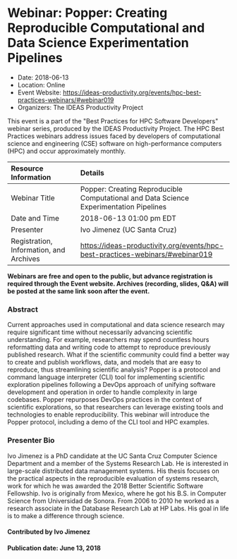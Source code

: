 













			   

<!-- Note: this label does NOT include the trailing colon -->





# Webinar: Popper: Creating Reproducible Computational and Data Science Experimentation Pipelines

- Date: 2018-06-13
- Location: Online
- Event Website: https://ideas-productivity.org/events/hpc-best-practices-webinars/#webinar019
- Organizers: The IDEAS Productivity Project
			   
This event is a part of the "Best Practices for HPC Software
Developers" webinar series, produced by the IDEAS Productivity
Project. The HPC Best Practices webinars address issues faced by
developers of computational science and engineering (CSE) software on
high-performance computers (HPC) and occur approximately monthly.

Resource Information | Details
:--- | :---			   
Webinar Title | Popper: Creating Reproducible Computational and Data Science Experimentation Pipelines
Date and Time | 2018-06-13 01:00 pm EDT
Presenter | Ivo Jimenez (UC Santa Cruz)
Registration, Information, and Archives | 	<https://ideas-productivity.org/events/hpc-best-practices-webinars/#webinar019>	   

**Webinars are free and open to the public, but advance registration is required through the Event website. Archives (recording, slides, Q&A) will be posted at the same link soon after the event.**

### Abstract
<p>Current approaches used in computational and data science research may
require significant time without necessarily advancing scientific
understanding. For example, researchers may spend countless hours
reformatting data and writing code to attempt to reproduce previously
published research. What if the scientific community could find a
better way to create and publish workflows, data, and models that are
easy to reproduce, thus streamlining scientific analysis? Popper is a
protocol and command language interpreter (CLI) tool for implementing
scientific exploration pipelines following a DevOps approach of
unifying software development and operation in order to handle
complexity in large codebases. Popper repurposes DevOps practices in
the context of scientific explorations, so that researchers can
leverage existing tools and technologies to enable
reproducibility. This webinar will introduce the Popper protocol,
including a demo of the CLI tool and HPC examples.</p>



### Presenter Bio
<p>Ivo Jimenez is a PhD candidate at the UC
Santa Cruz Computer Science Department and a member of the Systems
Research Lab. He is interested in large-scale distributed data
management systems. His thesis focuses on the practical aspects in the
reproducible evaluation of systems research, work for which he was
awarded the 2018 Better Scientific Software Fellowship. Ivo is
originally from Mexico, where he got his B.S. in Computer Science from
Universidad de Sonora. From 2006 to 2010 he worked as a research
associate in the Database Research Lab at HP Labs. His goal in life is
to make a difference through science. </p>

    

#### Contributed by Ivo Jimenez

#### Publication date: June 13, 2018

<!---
Publish: yes
Categories: skills, performance
Topics: online learning, big data
Level: 2
Prerequisites: default
Aggregate: none
--->






